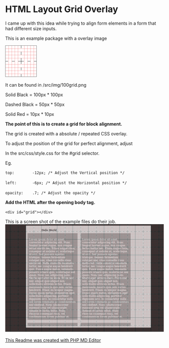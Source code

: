 HTML Layout Grid Overlay
==================

I came up with this idea while trying to align form elements in a form that had different size inputs.

This is an example package with a overlay image 

![overlay](https://github.com/topdown/Grid-Layout-Overlay/blob/master/src/img/100grid.png?raw=true "Overlay")

It can be found in /src/img/100grid.png

Solid Black = 100px * 100px

Dashed Black = 50px * 50px

Solid Red = 10px * 10px


**The point of this is to create a grid for block alignment.**

The grid is created with a absolute / repeated CSS overlay.

To adjust the position of the grid for perfect alignment, adjust

In the src/css/style.css for the #grid selector.

Eg.

	top:        -12px; /* Adjust the Vertical position */

	left:       -6px; /* Adjust the Horizontal position */

	opacity:    .7; /* Adjust the opacity */


**Add the HTML after the opening body tag.**

	<div id="grid"></div>

This is a screen shot of the example files do their job.
![Example](https://github.com/topdown/Grid-Layout-Overlay/blob/master/grid-screenshot.png?raw=true "Example")

[This Readme was created with PHP MD Editor](https://github.com/topdown/PHP-MD-Editor "PHP-MD-Editor")
